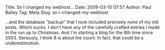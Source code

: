 Title: So I changed my webhost...
Date: 2009-03-10 07:57
Author: Paul Bailey
Tag: Meta
Slug: so-i-changed-my-webhost

...and the database "backup" that I took included precisely none of my
old posts. Which sucks. I don't have any of the carefully crafted
entries I made in the run up to Christmas. And I'm starting a blog for
the 8th time since 2003. Seriously, I think 8 is about the count. In
fact, that could be a underestimation.
